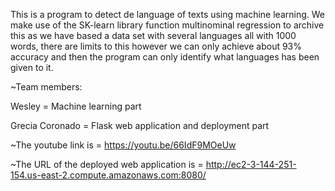 This is a program to detect de language of texts using machine learning. We make use of the SK-learn library function multinominal regression to archive this as we have based a data set with several languages all with 1000 words, there are limits to this however we can only achieve about 93% accuracy and then the program can only identify what languages has been given to it.

~Team members:

Wesley = Machine learning part

Grecia Coronado = Flask web application and deployment part

~The youtube link is = https://youtu.be/66IdF9MOeUw

~The URL of the deployed web application is = http://ec2-3-144-251-154.us-east-2.compute.amazonaws.com:8080/

